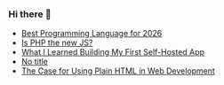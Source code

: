 ### Hi there 👋

<!-- daily.dev BOOKMARKS:START -->
- [Best Programming Language for 2026](https://app.daily.dev/posts/zrgQW8g1i?utm_source=rss&utm_medium=bookmarks&utm_campaign=PnGboN99PhXCxFrWGGg2C)
- [Is PHP the new JS?](https://app.daily.dev/posts/u2xgdNJKg?utm_source=rss&utm_medium=bookmarks&utm_campaign=PnGboN99PhXCxFrWGGg2C)
- [What I Learned Building My First Self-Hosted App](https://app.daily.dev/posts/Hta5weemJ?utm_source=rss&utm_medium=bookmarks&utm_campaign=PnGboN99PhXCxFrWGGg2C)
- [No title](https://app.daily.dev/posts/FottCrG5f?utm_source=rss&utm_medium=bookmarks&utm_campaign=PnGboN99PhXCxFrWGGg2C)
- [The Case for Using Plain HTML in Web Development](https://app.daily.dev/posts/WUXvJshiJ?utm_source=rss&utm_medium=bookmarks&utm_campaign=PnGboN99PhXCxFrWGGg2C)
<!-- daily.dev BOOKMARKS:END -->

<!--
**dinesh4monto/dinesh4monto** is a ✨ _special_ ✨ repository because its `README.md` (this file) appears on your GitHub profile.

Here are some ideas to get you started:

- 🔭 I’m currently working on ...
- 🌱 I’m currently learning ...
- 👯 I’m looking to collaborate on ...
- 🤔 I’m looking for help with ...
- 💬 Ask me about ...
- 📫 How to reach me: ...
- 😄 Pronouns: ...
- ⚡ Fun fact: ...
-->
